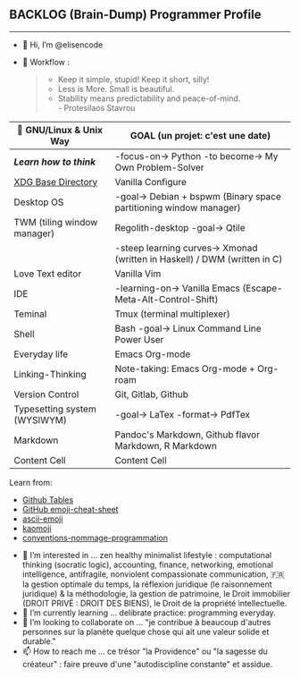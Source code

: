 ## BACKLOG (Brain-Dump) Programmer Profile
---

- 👋 Hi, I’m @elisencode

- :footprints: Workflow : 
  > - Keep it simple, stupid! Keep it short, silly! 
  > - Less is More. Small is beautiful.
  > - Stability means predictability and peace-of-mind.<br> - Protesilaos Stavrou

| :dart: GNU/Linux & Unix Way | GOAL (un projet: c'est une date) |
| ------------- | ------------- |
| ***Learn how to think***  | -focus-on-> Python -to become-> My Own Problem-Solver |
| [XDG Base Directory](<https://wiki.archlinux.org/title/XDG_Base_Directory>)  | Vanilla Configure |
| Desktop OS  | -goal-> Debian + bspwm (Binary space partitioning window manager) |
| TWM (tiling window manager) | Regolith-desktop -goal-> Qtile  |
|   | -steep learning curves-> Xmonad (written in Haskell) / DWM (written in C)  |
| Love Text editor  | Vanilla Vim  |
| IDE  | -learning-on-> Vanilla Emacs (Escape-Meta-Alt-Control-Shift) |
| Teminal  | Tmux (terminal multiplexer) |
| Shell  | Bash -goal-> Linux Command Line Power User |
| Everyday life  | Emacs Org-mode  |
| Linking-Thinking | Note-taking: Emacs Org-mode + Org-roam  |
| Version Control  | Git, Gitlab, Github  |
| Typesetting system (WYSIWYM) | -goal-> LaTex -format-> PdfTex  |
| Markdown  | Pandoc's Markdown, Github flavor Markdown, R Markdown  |
| Content Cell  | Content Cell  |

Learn from:
* [Github Tables](<https://docs.github.com/en/github/writing-on-github/working-with-advanced-formatting/organizing-information-with-tables>)
* [GitHub emoji-cheat-sheet](<https://github.com/ikatyang/emoji-cheat-sheet/blob/master/README.md#computer>)
* [ascii-emoji](<https://github.com/dysfunc/ascii-emoji>)
* [kaomoji](<https://wprock.fr/t/kaomoji/>)
* [conventions-nommage-programmation](<https://wprock.fr/blog/conventions-nommage-programmation/>)

- 👀 I’m interested in ... zen healthy minimalist lifestyle : computational thinking (socratic logic), accounting, finance, networking, emotional intelligence, antifragile, nonviolent compassionate communication, :fr: la gestion optimale du temps, la réflexion juridique (le raisonnement juridique) & la méthodologie, la gestion de patrimoine, le Droit immobilier (DROIT PRIVÉ : DROIT DES BIENS), le Droit de la propriété intellectuelle.
- 🌱 I’m currently learning ... delibrate practice: programming everyday.
- 💞️ I’m looking to collaborate on ... "je contribue à beaucoup d'autres personnes sur la planète quelque chose qui ait une valeur solide et durable."
- 📫 How to reach me ... ce trésor "la Providence" ou "la sagesse du créateur" : faire preuve d'une "autodiscipline constante" et assidue.

<!---
ELISENCODE/ELISENCODE is a ✨ special ✨ repository because its `README.md` (this file) appears on your GitHub profile.
You can click the Preview link to take a look at your changes.
--->
